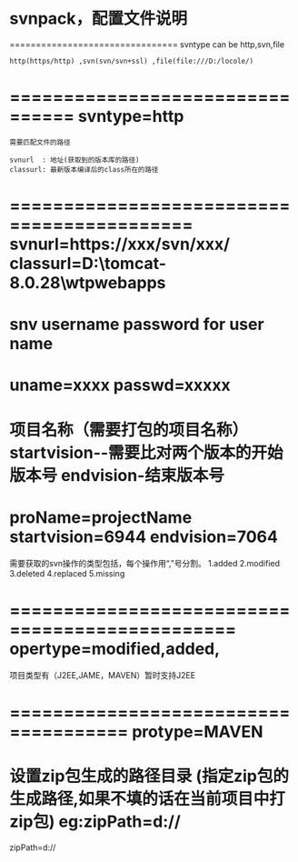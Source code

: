 # svnpack，配置文件说明

================================
svntype can be  http,svn,file
	
	http(https/http) ,svn(svn/svn+ssl) ,file(file:///D:/locole/)
  
================================
svntype=http
===========================================
	需要匹配文件的路径	

	svnurl	: 地址(获取到的版本库的路径)
	classurl: 最新版本编译后的class所在的路径

===========================================
svnurl=https://xxx/svn/xxx/
classurl=D:\\tomcat-8.0.28\\wtpwebapps
=========================
snv username 
password for user name
=========================
uname=xxxx
passwd=xxxxx
=================================
项目名称（需要打包的项目名称）
startvision--需要比对两个版本的开始版本号
endvision-结束版本号
=================================
proName=projectName
startvision=6944
endvision=7064
===============================================
需要获取的svn操作的类型包括，每个操作用“,”号分割。
	1.added 
	2.modified
	3.deleted
	4.replaced
	5.missing

===============================================
opertype=modified,added,
=====================================
项目类型有（J2EE,JAME，MAVEN）暂时支持J2EE

=====================================
protype=MAVEN
===========================
 设置zip包生成的路径目录
(指定zip包的生成路径,如果不填的话在当前项目中打zip包)
 eg:zipPath=d://
===========================
zipPath=d\://